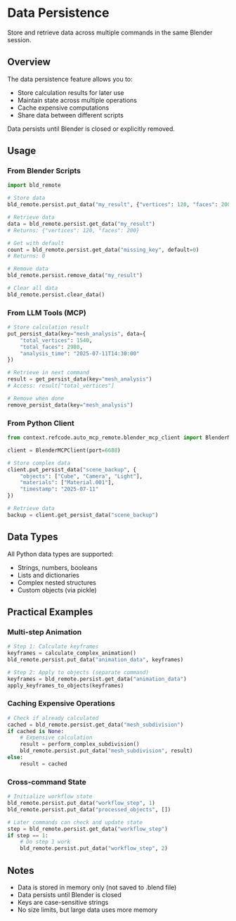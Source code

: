 # Data Persistence

Store and retrieve data across multiple commands in the same Blender session.

## Overview

The data persistence feature allows you to:
- Store calculation results for later use
- Maintain state across multiple operations  
- Cache expensive computations
- Share data between different scripts

Data persists until Blender is closed or explicitly removed.

## Usage

### From Blender Scripts

```python
import bld_remote

# Store data
bld_remote.persist.put_data("my_result", {"vertices": 120, "faces": 200})

# Retrieve data
data = bld_remote.persist.get_data("my_result")
# Returns: {"vertices": 120, "faces": 200}

# Get with default
count = bld_remote.persist.get_data("missing_key", default=0)
# Returns: 0

# Remove data
bld_remote.persist.remove_data("my_result")

# Clear all data
bld_remote.persist.clear_data()
```

### From LLM Tools (MCP)

```python
# Store calculation result
put_persist_data(key="mesh_analysis", data={
    "total_vertices": 1540,
    "total_faces": 2980,
    "analysis_time": "2025-07-11T14:30:00"
})

# Retrieve in next command
result = get_persist_data(key="mesh_analysis")
# Access: result["total_vertices"]

# Remove when done
remove_persist_data(key="mesh_analysis")
```

### From Python Client

```python
from context.refcode.auto_mcp_remote.blender_mcp_client import BlenderMCPClient

client = BlenderMCPClient(port=6688)

# Store complex data
client.put_persist_data("scene_backup", {
    "objects": ["Cube", "Camera", "Light"],
    "materials": ["Material.001"],
    "timestamp": "2025-07-11"
})

# Retrieve data
backup = client.get_persist_data("scene_backup")
```

## Data Types

All Python data types are supported:
- Strings, numbers, booleans
- Lists and dictionaries
- Complex nested structures
- Custom objects (via pickle)

## Practical Examples

### Multi-step Animation
```python
# Step 1: Calculate keyframes
keyframes = calculate_complex_animation()
bld_remote.persist.put_data("animation_data", keyframes)

# Step 2: Apply to objects (separate command)
keyframes = bld_remote.persist.get_data("animation_data")
apply_keyframes_to_objects(keyframes)
```

### Caching Expensive Operations
```python
# Check if already calculated
cached = bld_remote.persist.get_data("mesh_subdivision")
if cached is None:
    # Expensive calculation
    result = perform_complex_subdivision()
    bld_remote.persist.put_data("mesh_subdivision", result)
else:
    result = cached
```

### Cross-command State
```python
# Initialize workflow state
bld_remote.persist.put_data("workflow_step", 1)
bld_remote.persist.put_data("processed_objects", [])

# Later commands can check and update state
step = bld_remote.persist.get_data("workflow_step")
if step == 1:
    # Do step 1 work
    bld_remote.persist.put_data("workflow_step", 2)
```

## Notes

- Data is stored in memory only (not saved to .blend file)
- Data persists until Blender is closed
- Keys are case-sensitive strings
- No size limits, but large data uses more memory